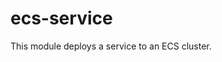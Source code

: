 # ecs-service
This module deploys a service to an ECS cluster.

<!-- BEGINNING OF PRE-COMMIT-TERRAFORM DOCS HOOK -->

<!-- END OF PRE-COMMIT-TERRAFORM DOCS HOOK -->
